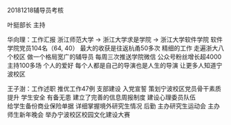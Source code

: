 20181218辅导员考核

叶挺部长 主持

华向理：工作汇报
浙江师范大学 -> 浙江大学求是学院 -> 浙江大学软件学院
软件学院党员104名（64, 40）
最大的收获是往返杭甬50多次 精细的工作 走遍浙大八个校区
做一个格局宽广的辅导员
每周三次推送学院微信 公众号粉丝增长超4000
主持100多场 个人的爱好
每个人都是自己的导演也是人生的导演
让更多人知道宁波校区
  
王子澍：工作述职
推优工作47例 支部建设 入党宣誓 策划宁波校区党员骨干素质提升
学生安全 有备无患 建立了完善的信息周报制度 建设心理委员队伍  
给学生备份商业保险单据
详细掌握境外研究生情况
后勤
主办研究生运动会 主办师生新年晚会 举办宁波校区校园文化建设大赛

